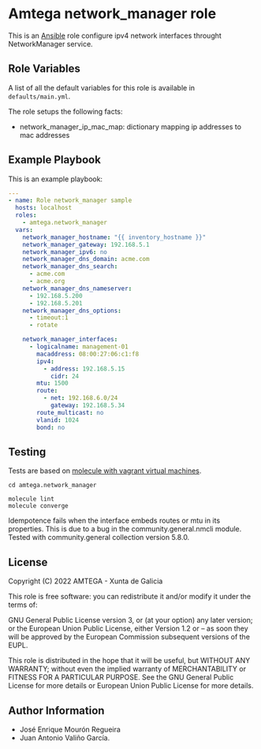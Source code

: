 # Amtega network_manager role

This is an [Ansible](http://www.ansible.com) role configure ipv4 network interfaces
throught NetworkManager service.

## Role Variables

A list of all the default variables for this role is available in `defaults/main.yml`.

The role setups the following facts:

- network_manager_ip_mac_map: dictionary mapping ip addresses to mac addresses

## Example Playbook

This is an example playbook:

``` yaml
---
- name: Role network_manager sample
  hosts: localhost
  roles:
    - amtega.network_manager
  vars:
    network_manager_hostname: "{{ inventory_hostname }}"
    network_manager_gateway: 192.168.5.1
    network_manager_ipv6: no
    network_manager_dns_domain: acme.com
    network_manager_dns_search:
      - acme.com
      - acme.org
    network_manager_dns_nameserver:
      - 192.168.5.200
      - 192.168.5.201
    network_manager_dns_options:
      - timeout:1
      - rotate

    network_manager_interfaces:
      - logicalname: management-01
        macaddress: 08:00:27:06:c1:f8
        ipv4:
          - address: 192.168.5.15
            cidr: 24
        mtu: 1500
        route:
          - net: 192.168.6.0/24
            gateway: 192.168.5.34
        route_multicast: no
        vlanid: 1024
        bond: no
```

## Testing

Tests are based on [molecule with vagrant virtual machines](https://molecule.readthedocs.io/en/latest/installation.html).

```shell
cd amtega.network_manager

molecule lint
molecule converge
```
Idempotence fails when the interface embeds routes or mtu in its properties.
This is due to a bug in the community.general.nmcli module.
Tested with community.general collection version 5.8.0.

## License

Copyright (C) 2022 AMTEGA - Xunta de Galicia

This role is free software: you can redistribute it and/or modify it under the terms of:

GNU General Public License version 3, or (at your option) any later version; or the European Union Public License, either Version 1.2 or – as soon they will be approved by the European Commission ­subsequent versions of the EUPL.

This role is distributed in the hope that it will be useful, but WITHOUT ANY WARRANTY; without even the implied warranty of MERCHANTABILITY or FITNESS FOR A PARTICULAR PURPOSE.  See the GNU General Public License for more details or European Union Public License for more details.

## Author Information

- José Enrique Mourón Regueira
- Juan Antonio Valiño García.
